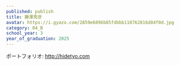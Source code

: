 ```yaml
---
published: publish
title: 藤澤秀彦
avatar: https://i.gyazo.com/2859e6896b85fdbbb110762816d84f0d.jpg
category: 04_B
school_year: 3
year_of_graduation: 2025
---
```

<!--StartFragment-->

﻿ポートフォリオ: <http://hidetyo.com>

<!--EndFragment-->